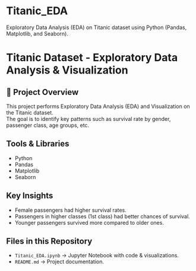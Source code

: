 # Titanic_EDA
Exploratory Data Analysis (EDA) on Titanic dataset using Python (Pandas, Matplotlib, and Seaborn).

# Titanic Dataset - Exploratory Data Analysis & Visualization

## 📌 Project Overview
This project performs Exploratory Data Analysis (EDA) and Visualization on the Titanic dataset.  
The goal is to identify key patterns such as survival rate by gender, passenger class, age groups, etc.  

##  Tools & Libraries
- Python  
- Pandas   
- Matplotlib  
- Seaborn  

##  Key Insights
- Female passengers had higher survival rates.  
- Passengers in higher classes (1st class) had better chances of survival.  
- Younger passengers survived more compared to older ones.  

##  Files in this Repository
- `Titanic_EDA.ipynb` → Jupyter Notebook with code & visualizations.
- `README.md` → Project documentation.  
 
